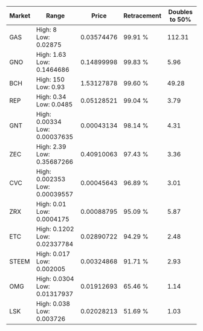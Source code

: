 | Market | Range | Price| Retracement | Doubles to 50% |
| --- | --- | --- | --- | --- |
| GAS | High: 8<br />Low: 0.02875 | 0.03574476 | 99.91 % | 112.31 |
| GNO | High: 1.63<br />Low: 0.1464686 | 0.14899998 | 99.83 % | 5.96 |
| BCH | High: 150<br />Low: 0.93 | 1.53127878 | 99.60 % | 49.28 |
| REP | High: 0.34<br />Low: 0.0485 | 0.05128521 | 99.04 % | 3.79 |
| GNT | High: 0.00334<br />Low: 0.00037635 | 0.00043134 | 98.14 % | 4.31 |
| ZEC | High: 2.39<br />Low: 0.35687266 | 0.40910063 | 97.43 % | 3.36 |
| CVC | High: 0.002353<br />Low: 0.00039557 | 0.00045643 | 96.89 % | 3.01 |
| ZRX | High: 0.01<br />Low: 0.0004175 | 0.00088795 | 95.09 % | 5.87 |
| ETC | High: 0.1202<br />Low: 0.02337784 | 0.02890722 | 94.29 % | 2.48 |
| STEEM | High: 0.017<br />Low: 0.002005 | 0.00324868 | 91.71 % | 2.93 |
| OMG | High: 0.0304<br />Low: 0.01317937 | 0.01912693 | 65.46 % | 1.14 |
| LSK | High: 0.038<br />Low: 0.003726 | 0.02028213 | 51.69 % | 1.03 |
